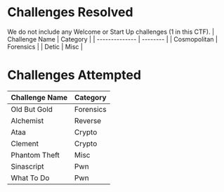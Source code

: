 # Challenges Resolved
We do not include any Welcome or Start Up challenges (1 in this CTF).
| Challenge Name | Category |
| -------------- | -------- |
| Cosmopolitan | Forensics |
| Detic | Misc |

# Challenges Attempted
| Challenge Name | Category |
| -------------- | -------- |
| Old But Gold | Forensics |
| Alchemist | Reverse |
| Ataa | Crypto |
| Clement | Crypto |
| Phantom Theft | Misc |
| Sinascript | Pwn |
| What To Do | Pwn |
